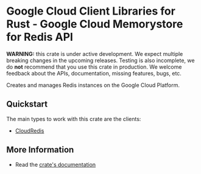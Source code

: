 # Google Cloud Client Libraries for Rust - Google Cloud Memorystore for Redis API

<!-- Code generated by sidekick. DO NOT EDIT. -->

**WARNING:** this crate is under active development. We expect multiple breaking
changes in the upcoming releases. Testing is also incomplete, we do **not**
recommend that you use this crate in production. We welcome feedback about the
APIs, documentation, missing features, bugs, etc.

Creates and manages Redis instances on the Google Cloud Platform.

## Quickstart

The main types to work with this crate are the clients:

* [CloudRedis](https://docs.rs/google-cloud-redis-v1/latest/google_cloud_redis_v1/client/struct.CloudRedis.html)

## More Information

* Read the [crate's documentation](https://docs.rs/google-cloud-redis-v1/latest/google-cloud-redis-v1)
